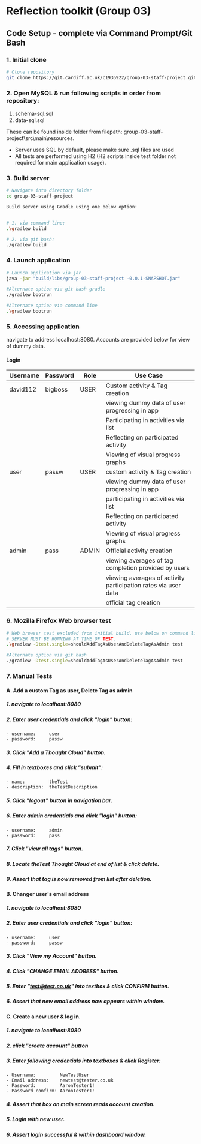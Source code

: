 # Reflection toolkit (Group 03)

<div class="boxBorder">

## Code Setup - complete via Command Prompt/Git Bash

### 1. Initial clone 
```bash
# Clone repository
git clone https://git.cardiff.ac.uk/c1936922/group-03-staff-project.git
```

### 2. Open MySQL & run following scripts in order from repository:

1. schema-sql.sql
2. data-sql.sql

These can be found inside folder from filepath: group-03-staff-project\src\main\resources.

- Server uses SQL by default, please make sure .sql files are used 
- All tests are performed using H2 (H2 scripts inside test folder not required for main application usage).

### 3. Build server
```bash
# Navigate into directory folder
cd group-03-staff-project

Build server using Gradle using one below option:


# 1. via command line: 
.\gradlew build

# 2. via git bash: 
./gradlew build
```
### 4. Launch application
```bash
# Launch application via jar
java -jar "build/libs/group-03-staff-project -0.0.1-SNAPSHOT.jar"

#Alternate option via git bash gradle
./gradlew bootrun

#Alternate option via command line
.\gradlew bootrun
```
### 5. Accessing application

navigate to address localhost:8080. Accounts are provided below for view of dummy data. 
</div>

#### Login 

| Username | Password | Role | Use Case |
| ---------| -------- | ---- | -------- |
| david112 | bigboss  | USER | Custom activity & Tag creation |
|  |  |  | viewing dummy data of user progressing in app |
|  |  |  | Participating in activities via list |
|  |  |  | Reflecting on participated activity |
|  |  |  | Viewing of visual progress graphs |
| user | passw | USER | custom activity & Tag creation |
|  |  |  | viewing dummy data of user progressing in app |
|  |  |  | participating in activities via list |
|  |  |  | Reflecting on participated activity |
|  |  |  | Viewing of visual progress graphs |
| admin | pass  | ADMIN | Official activity creation |
|  |  |  | viewing averages of tag completion provided by users |
|  |  |  | viewing averages of activity participation rates via user data |
|  |  |  | official tag creation |

### 6. Mozilla Firefox Web browser test
```bash
# Web browser test excluded from initial build. use below on command line to run.
# SERVER MUST BE RUNNING AT TIME OF TEST.
.\gradlew -Dtest.single=shouldAddTagAsUserAndDeleteTagAsAdmin test

#Alternate option via git bash
./gradlew -Dtest.single=shouldAddTagAsUserAndDeleteTagAsAdmin test

```
### 7. Manual Tests


#### A. Add a custom Tag as user, Delete Tag as admin

##### 1. navigate to localhost:8080

##### 2. Enter user credentials and click "login" button:
    - username:     user
    - password:     passw

##### 3. Click "Add a Thought Cloud" button.

##### 4. Fill in textboxes and click "submit":
    - name:         theTest
    - description:  theTestDescription

##### 5. Click "logout" button in navigation bar.

##### 6. Enter admin credentials and click "login" button:
    - username:     admin
    - password:     pass

##### 7. Click "view all tags" button.

##### 8. Locate theTest Thought Cloud at end of list & click delete.

##### 9. Assert that tag is now removed from list after deletion.
    
#### B. Changer user's email address

##### 1. navigate to localhost:8080

##### 2. Enter user credentials and click "login" button:
    - username:     user
    - password:     passw

##### 3. Click "View my Account" button.

##### 4. Click "CHANGE EMAIL ADDRESS" button.

##### 5. Enter "test@test.co.uk" into textbox & click CONFIRM button.

##### 6. Assert that new email address now appears within window.

#### C. Create a new user & log in.

##### 1. navigate to localhost:8080

##### 2. click "create account" button

##### 3. Enter following credentials into textboxes & click Register:
    - Username:         NewTestUser
    - Email address:    newtest@tester.co.uk
    - Password:         AaronTester1!
    - Password confirm: AaronTester1!

##### 4. Assert that box on main screen reads account creation.

##### 5. Login with new user.

##### 6. Assert login successful & within dashboard window.

